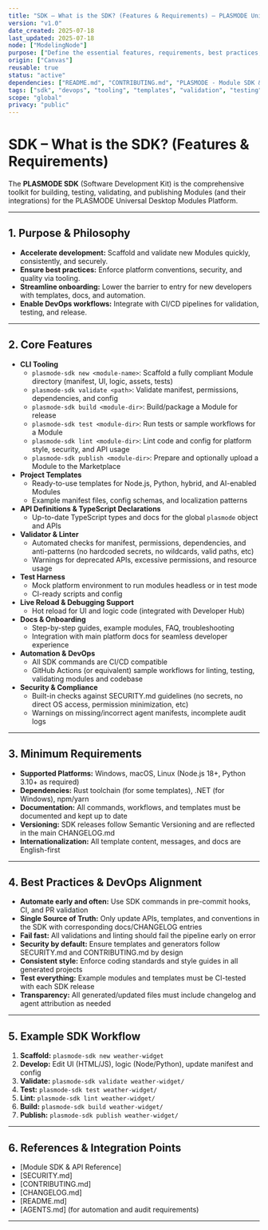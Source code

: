 ```yaml
---
title: "SDK – What is the SDK? (Features & Requirements) – PLASMODE Universal Desktop Modules Platform"
version: "v1.0"
date_created: 2025-07-18
last_updated: 2025-07-18
node: ["ModelingNode"]
purpose: ["Define the essential features, requirements, best practices, and lifecycle of the PLASMODE SDK for module and platform development."]
origin: ["Canvas"]
reusable: true
status: "active"
dependencies: ["README.md", "CONTRIBUTING.md", "PLASMODE - Module SDK & API Reference.md", "SECURITY.md", "CHANGELOG.md"]
tags: ["sdk", "devops", "tooling", "templates", "validation", "testing", "automation", "best practices"]
scope: "global"
privacy: "public"
---
```


# SDK – What is the SDK? (Features & Requirements)

The **PLASMODE SDK** (Software Development Kit) is the comprehensive toolkit for building, testing, validating, and publishing Modules (and their integrations) for the PLASMODE Universal Desktop Modules Platform.

---

## 1. Purpose & Philosophy
- **Accelerate development:** Scaffold and validate new Modules quickly, consistently, and securely.
- **Ensure best practices:** Enforce platform conventions, security, and quality via tooling.
- **Streamline onboarding:** Lower the barrier to entry for new developers with templates, docs, and automation.
- **Enable DevOps workflows:** Integrate with CI/CD pipelines for validation, testing, and release.

---

## 2. Core Features
- **CLI Tooling**
  - `plasmode-sdk new <module-name>`: Scaffold a fully compliant Module directory (manifest, UI, logic, assets, tests)
  - `plasmode-sdk validate <path>`: Validate manifest, permissions, dependencies, and config
  - `plasmode-sdk build <module-dir>`: Build/package a Module for release
  - `plasmode-sdk test <module-dir>`: Run tests or sample workflows for a Module
  - `plasmode-sdk lint <module-dir>`: Lint code and config for platform style, security, and API usage
  - `plasmode-sdk publish <module-dir>`: Prepare and optionally upload a Module to the Marketplace
- **Project Templates**
  - Ready-to-use templates for Node.js, Python, hybrid, and AI-enabled Modules
  - Example manifest files, config schemas, and localization patterns
- **API Definitions & TypeScript Declarations**
  - Up-to-date TypeScript types and docs for the global `plasmode` object and APIs
- **Validator & Linter**
  - Automated checks for manifest, permissions, dependencies, and anti-patterns (no hardcoded secrets, no wildcards, valid paths, etc)
  - Warnings for deprecated APIs, excessive permissions, and resource usage
- **Test Harness**
  - Mock platform environment to run modules headless or in test mode
  - CI-ready scripts and config
- **Live Reload & Debugging Support**
  - Hot reload for UI and logic code (integrated with Developer Hub)
- **Docs & Onboarding**
  - Step-by-step guides, example modules, FAQ, troubleshooting
  - Integration with main platform docs for seamless developer experience
- **Automation & DevOps**
  - All SDK commands are CI/CD compatible
  - GitHub Actions (or equivalent) sample workflows for linting, testing, validating modules and codebase
- **Security & Compliance**
  - Built-in checks against SECURITY.md guidelines (no secrets, no direct OS access, permission minimization, etc)
  - Warnings on missing/incorrect agent manifests, incomplete audit logs

---

## 3. Minimum Requirements
- **Supported Platforms:** Windows, macOS, Linux (Node.js 18+, Python 3.10+ as required)
- **Dependencies:** Rust toolchain (for some templates), .NET (for Windows), npm/yarn
- **Documentation:** All commands, workflows, and templates must be documented and kept up to date
- **Versioning:** SDK releases follow Semantic Versioning and are reflected in the main CHANGELOG.md
- **Internationalization:** All template content, messages, and docs are English-first

---

## 4. Best Practices & DevOps Alignment
- **Automate early and often:** Use SDK commands in pre-commit hooks, CI, and PR validation
- **Single Source of Truth:** Only update APIs, templates, and conventions in the SDK with corresponding docs/CHANGELOG entries
- **Fail fast:** All validations and linting should fail the pipeline early on error
- **Security by default:** Ensure templates and generators follow SECURITY.md and CONTRIBUTING.md by design
- **Consistent style:** Enforce coding standards and style guides in all generated projects
- **Test everything:** Example modules and templates must be CI-tested with each SDK release
- **Transparency:** All generated/updated files must include changelog and agent attribution as needed

---

## 5. Example SDK Workflow
1. **Scaffold:** `plasmode-sdk new weather-widget`
2. **Develop:** Edit UI (HTML/JS), logic (Node/Python), update manifest and config
3. **Validate:** `plasmode-sdk validate weather-widget/`
4. **Test:** `plasmode-sdk test weather-widget/`
5. **Lint:** `plasmode-sdk lint weather-widget/`
6. **Build:** `plasmode-sdk build weather-widget/`
7. **Publish:** `plasmode-sdk publish weather-widget/`

---

## 6. References & Integration Points
- [Module SDK & API Reference]
- [SECURITY.md]
- [CONTRIBUTING.md]
- [CHANGELOG.md]
- [README.md]
- [AGENTS.md] (for automation and audit requirements)

---


